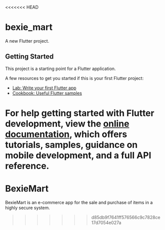 <<<<<<< HEAD
# bexie_mart

A new Flutter project.

## Getting Started

This project is a starting point for a Flutter application.

A few resources to get you started if this is your first Flutter project:

- [Lab: Write your first Flutter app](https://docs.flutter.dev/get-started/codelab)
- [Cookbook: Useful Flutter samples](https://docs.flutter.dev/cookbook)

For help getting started with Flutter development, view the
[online documentation](https://docs.flutter.dev/), which offers tutorials,
samples, guidance on mobile development, and a full API reference.
=======
# BexieMart
BexieMart is an e-commerce app for the sale and purchase of items in a highly secure system.
>>>>>>> d85db9f7641ff576566c9c7828ce17d7054e027a
